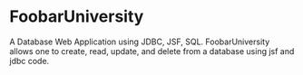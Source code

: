 # FoobarUniversity
A Database Web Application using JDBC, JSF, SQL. FoobarUniversity allows one to create, read, update, and delete from a database using jsf and jdbc code.

